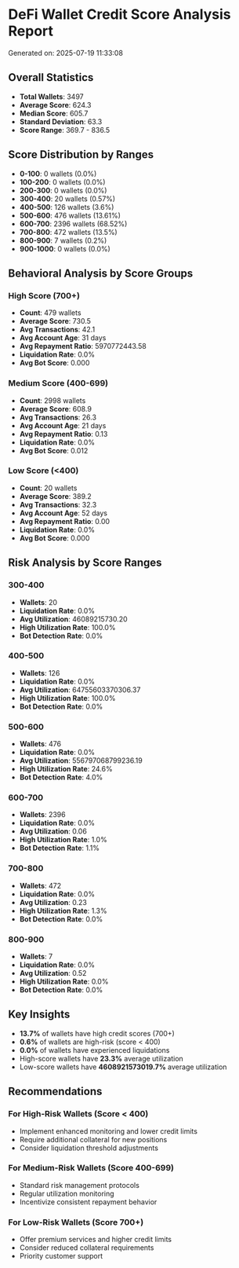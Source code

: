 # DeFi Wallet Credit Score Analysis Report

Generated on: 2025-07-19 11:33:08

## Overall Statistics
- **Total Wallets**: 3497
- **Average Score**: 624.3
- **Median Score**: 605.7
- **Standard Deviation**: 63.3
- **Score Range**: 369.7 - 836.5

## Score Distribution by Ranges
- **0-100**: 0 wallets (0.0%)
- **100-200**: 0 wallets (0.0%)
- **200-300**: 0 wallets (0.0%)
- **300-400**: 20 wallets (0.57%)
- **400-500**: 126 wallets (3.6%)
- **500-600**: 476 wallets (13.61%)
- **600-700**: 2396 wallets (68.52%)
- **700-800**: 472 wallets (13.5%)
- **800-900**: 7 wallets (0.2%)
- **900-1000**: 0 wallets (0.0%)

## Behavioral Analysis by Score Groups
### High Score (700+)
- **Count**: 479 wallets
- **Average Score**: 730.5
- **Avg Transactions**: 42.1
- **Avg Account Age**: 31 days
- **Avg Repayment Ratio**: 5970772443.58
- **Liquidation Rate**: 0.0%
- **Avg Bot Score**: 0.000

### Medium Score (400-699)
- **Count**: 2998 wallets
- **Average Score**: 608.9
- **Avg Transactions**: 26.3
- **Avg Account Age**: 21 days
- **Avg Repayment Ratio**: 0.13
- **Liquidation Rate**: 0.0%
- **Avg Bot Score**: 0.012

### Low Score (<400)
- **Count**: 20 wallets
- **Average Score**: 389.2
- **Avg Transactions**: 32.3
- **Avg Account Age**: 52 days
- **Avg Repayment Ratio**: 0.00
- **Liquidation Rate**: 0.0%
- **Avg Bot Score**: 0.000

## Risk Analysis by Score Ranges
### 300-400
- **Wallets**: 20
- **Liquidation Rate**: 0.0%
- **Avg Utilization**: 46089215730.20
- **High Utilization Rate**: 100.0%
- **Bot Detection Rate**: 0.0%

### 400-500
- **Wallets**: 126
- **Liquidation Rate**: 0.0%
- **Avg Utilization**: 64755603370306.37
- **High Utilization Rate**: 100.0%
- **Bot Detection Rate**: 0.0%

### 500-600
- **Wallets**: 476
- **Liquidation Rate**: 0.0%
- **Avg Utilization**: 556797068799236.19
- **High Utilization Rate**: 24.6%
- **Bot Detection Rate**: 4.0%

### 600-700
- **Wallets**: 2396
- **Liquidation Rate**: 0.0%
- **Avg Utilization**: 0.06
- **High Utilization Rate**: 1.0%
- **Bot Detection Rate**: 1.1%

### 700-800
- **Wallets**: 472
- **Liquidation Rate**: 0.0%
- **Avg Utilization**: 0.23
- **High Utilization Rate**: 1.3%
- **Bot Detection Rate**: 0.0%

### 800-900
- **Wallets**: 7
- **Liquidation Rate**: 0.0%
- **Avg Utilization**: 0.52
- **High Utilization Rate**: 0.0%
- **Bot Detection Rate**: 0.0%

## Key Insights
- **13.7%** of wallets have high credit scores (700+)
- **0.6%** of wallets are high-risk (score < 400)
- **0.0%** of wallets have experienced liquidations
- High-score wallets have **23.3%** average utilization
- Low-score wallets have **4608921573019.7%** average utilization

## Recommendations
### For High-Risk Wallets (Score < 400)
- Implement enhanced monitoring and lower credit limits
- Require additional collateral for new positions
- Consider liquidation threshold adjustments

### For Medium-Risk Wallets (Score 400-699)
- Standard risk management protocols
- Regular utilization monitoring
- Incentivize consistent repayment behavior

### For Low-Risk Wallets (Score 700+)
- Offer premium services and higher credit limits
- Consider reduced collateral requirements
- Priority customer support